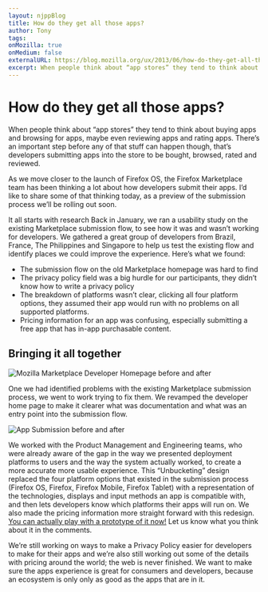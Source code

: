 ```yaml
---
layout: njppBlog
title: How do they get all those apps?
author: Tony
tags: 
onMozilla: true
onMedium: false
externalURL: https://blog.mozilla.org/ux/2013/06/how-do-they-get-all-those-apps/
excerpt: When people think about “app stores” they tend to think about buying apps and browsing for apps, maybe even reviewing apps and rating apps. There’s an important step before any of that stuff can happen though,  that’s developers submitting apps into the store to be bought, browsed, rated and reviewed.
---
```


# How do they get all those apps?

When people think about “app stores” they tend to think about buying apps and browsing for apps, maybe even reviewing apps and rating apps. There’s an important step before any of that stuff can happen though,  that’s developers submitting apps into the store to be bought, browsed, rated and reviewed.

As we move closer to the launch of Firefox OS, the Firefox Marketplace team has been thinking a lot about how developers submit their apps. I’d like to share some of that thinking today, as a preview of the submission process we’ll be rolling out soon.

It all starts with research Back in January, we ran a usability study on the existing Marketplace submission flow, to see how it was and wasn’t working for developers. We gathered a great group of developers from Brazil, France, The Philippines and Singapore to help us test the existing flow and identify places we could improve the experience. Here’s what we found:

* The submission flow on the old Marketplace homepage was hard to find
* The privacy policy field was a big hurdle for our participants, they didn’t know how to write a privacy policy
* The breakdown of platforms wasn’t clear, clicking all four platform options, they assumed their app would run with no problems on all supported platforms.
* Pricing information for an app was confusing, especially submitting a free app that has in-app purchasable content.

## Bringing it all together

![Mozilla Marketplace Developer Homepage before and after](/blog/img/submissionBeforeAndAfter01.jpg)

One we had identified problems with the existing Marketplace submission process, we went to work trying to fix them. We revamped the developer home page to make it clearer what was documentation and what was an entry point into the submission flow.

![App Submission before and after](/blog/img/submissionBeforeAndAfter02.jpg)

We worked with the Product Management and Engineering teams, who were already aware of the gap in the way we presented deployment platforms to users and the way the system actually worked, to create a more accurate more usable experience. This “Unbucketing” design replaced the four platform options that existed in the submission process (Firefox OS, Firefox, Firefox Mobile, Firefox Tablet) with a representation of the technologies, displays and input methods an app is compatible with, and then lets developers know which platforms their apps will run on. We also made the pricing information more straight forward with this redesign. [You can actually play with a prototype of it now!](http://people.mozilla.org/~asantos/devhubSubmission032013/) Let us know what you think about it in the comments.

We’re still working on ways to make a Privacy Policy easier for developers to make for their apps and we’re also still working out some of the details with pricing around the world; the web is never finished. We want to make sure the apps experience is great for consumers and developers, because an ecosystem is only only as good as the apps that are in it.

